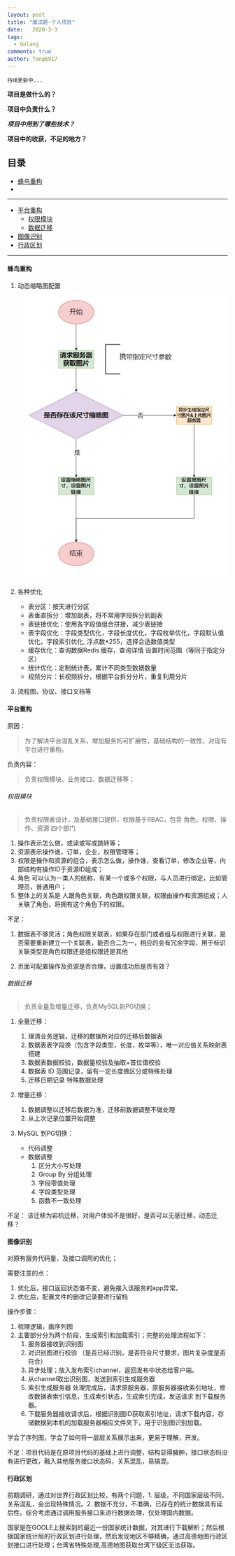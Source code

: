 ```yaml
---
layout: post
title: "面试题-个人项目"
date:   2020-3-3
tags: 
  - Golang
comments: true
author: feng6917
---
```


`持续更新中...`

<!-- more -->

<SCRIPT language=JavaScript>

function password() {

var testV = 0;

var pass1 = prompt('赶紧输密码:','');

while (testV < 3) {

if (!pass1)

history.go(-1);

if (pass1 == "myz") {

alert('密码正确!');

break;

}

testV+=1;

if (testV == 1){
  alert('密码错了，搞什么啊！还剩两次机会。');
} else if (testV == 2){
  alert('密码错了，搞什么啊！还剩一次机会。');
}

}

if (pass1!="password" & testV ==3)

history.go(-1);

return " ";

}

document.write(password());

</SCRIPT>

**项目是做什么的？**

**项目中负责什么？**

***项目中用到了哪些技术？***

**项目中的收获，不足的地方？**

## 目录

- [蜂鸟重构](#蜂鸟重构)
- []()

---

- [平台重构](#平台重构)
  - [权限模块](#权限模块)
  - [数据迁移](#数据迁移)
- [图像识别](#图像识别)
- [行政区划](#行政区划)

---

#### 蜂鸟重构

1. 动态缩略图配置
![img](../images/2020-3-3/13.jpg)

2. 各种优化
    - 表分区：按天进行分区
    - 表垂直拆分：增加副表，将不常用字段拆分到副表
    - 表链接优化：使用各字段值组合拼接，减少表链接
    - 表字段优化：字段类型优化，字段长度优化，字段枚举优化，字段默认值优化，字段索引优化, 浮点数*255，选择合适数值类型
    - 缓存优化：查询数据Redis 缓存，查询详情 设置时间范围（等同于指定分区）
    - 统计优化：定制统计表，累计不同类型数据数量
    - 视频分片：长视频拆分，根据平台拆分分片，重复利用分片

3. 流程图、协议、接口文档等

#### 平台重构

原因：
> 为了解决平台混乱关系，增加服务的可扩展性，基础结构的一致性，对现有平台进行重构。

负责内容：
> 负责权限模块、业务接口、数据迁移等；

###### 权限模块
>
> 负责权限表设计，及基础接口提供，权限基于RBAC，包含 角色、权限、操作、资源 四个部门

1. 操作表示怎么做，或读或写或跳转等；
2. 资源表示操作谁，订单，企业，权限管理等；
3. 权限是操作和资源的组合，表示怎么做，操作谁，查看订单，修改企业等，内部结构有操作ID于资源ID组成；
4. 角色 可以认为一类人的统称，有某一个或多个权限，与人员进行绑定，比如管理员，普通用户；
5. 整体上的关系是 人跟角色关联，角色跟权限关联，权限由操作和资源组成；人关联了角色，将拥有这个角色下的权限。

不足：

1. 数据表不够灵活；角色权限关联表，如果存在部门或者组与权限进行关联，是否需要重新建立一个关联表，能否合二为一，相应的会有冗余字段，用于标识关联类型是角色权限还是组权限还是其他

2. 页面可配置操作及资源是否合理，设置成功后是否有效？

###### 数据迁移
>
> 负责全量及增量迁移，负责MySQL到PG切换；

1. 全量迁移：
    1. 理清业务逻辑，迁移的数据所对应的迁移后数据表
    2. 数据表表字段换（包含字段类型，长度，枚举等），唯一对应值关系映射表搭建
    3. 数据表数据校验，数据量校验及抽取+首位值校验
    4. 数据表 ID 范围记录，留有一定长度做区分或特殊处理
    5. 迁移日期记录 特殊数据处理

2. 增量迁移：
    1. 数据调整以迁移后数据为准，迁移前数据调整不做处理
    2. 从上次记录位置开始调整

3. MySQL 到PG切换：
    - 代码调整
    - 数据调整
        1. 区分大小写处理
        2. Group By 分组处理
        3. 字段零值处理
        4. 字段类型处理
        5. 函数不一致处理

不足：
​ 该迁移为宕机迁移，对用户体验不是很好，是否可以无感迁移，动态迁移？

#### 图像识别

对原有服务代码量，及接口调用的优化；

需要注意的点：

1. 优化后，接口返回状态值不变，避免接入该服务的app异常。
2. 优化后，配置文件的删改记录要进行留档

操作步骤：

 1. 梳理逻辑，画序列图
 2. 主要部分分为两个阶段，生成索引和加载索引；完整的处理流程如下：
      1. 服务器接收到识别图
      2. 对识别图进行校验 （是否已经识别，是否符合尺寸要求，图片复杂度是否符合）
      3. 异步处理；放入发布索引channel，返回发布中状态给客户端。
      4. 从channel取出识别图，发送到索引生成服务器
      5. 索引生成服务器 处理完成后，请求原服务器，原服务器接收索引地址，修改数据表索引信息，生成索引状态，生成索引完成，发送请求 到下载服务器。
      6. 下载服务器接收请求后，根据识别图ID获取索引地址，请求下载内容，存储数据到本机的加载服务器相应文件夹下，用于识别图识别加载。

学会了序列图，学会了如何将一层层关系展示出来，更易于理解，开发。

不足：项目代码是在原项目代码的基础上进行调整，结构显得臃肿，接口状态码没有进行更改，融入其他服务接口状态码，关系混乱，易搞混。

#### 行政区划

前期调研，通过对世界行政区划比较，有两个问题，1. 层级，不同国家层级不同，关系混乱，会出现特殊情况。2. 数据不充分，不准确，已存在的统计数据具有延后性。综合考虑通过调用服务接口来进行数据处理，仅处理国内数据。

国家是在GOOLE上搜索到的最近一份国家统计数据，对其进行下载解析；然后根据国家统计局的行政区划进行处理，然后发现地区不够精确，通过高德地图行政区划接口进行处理；台湾省特殊处理,高德地图获取台湾下级区无法获取。

